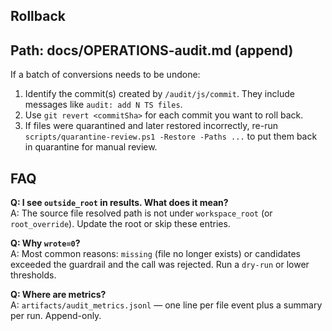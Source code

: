 ## Rollback
## Path: docs/OPERATIONS-audit.md (append)

If a batch of conversions needs to be undone:

1. Identify the commit(s) created by `/audit/js/commit`. They include messages like `audit: add N TS files`.
2. Use `git revert <commitSha>` for each commit you want to roll back.
3. If files were quarantined and later restored incorrectly, re-run `scripts/quarantine-review.ps1 -Restore -Paths ...` to put them back in quarantine for manual review.

## FAQ

**Q: I see `outside_root` in results. What does it mean?**  
A: The source file resolved path is not under `workspace_root` (or `root_override`). Update the root or skip these entries.

**Q: Why `wrote=0`?**  
A: Most common reasons: `missing` (file no longer exists) or candidates exceeded the guardrail and the call was rejected. Run a `dry-run` or lower thresholds.

**Q: Where are metrics?**  
A: `artifacts/audit_metrics.jsonl` — one line per file event plus a summary per run. Append-only.
